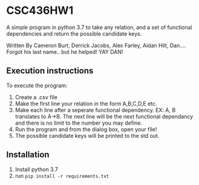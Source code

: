 # CSC436HW1
 A simple program in python 3.7 to take any relation, and a set of functional dependencies and return the possible candidate keys. 

 Written By
 Cameron Burt, Derrick Jacobs, Alex Farley, Aidan Hilt, Dan.... Forgot his last name.. but he helped! YAY DAN! 

 ## Execution instructions

 To execute the program: 
 1. Create a .csv file 
 2. Make the first line your relation in the form A,B,C,D,E etc. 
 3. Make each line after a seperate functional dependency. EX: A, B translates to A->B. The next line will be the next functional dependancy and there is no limit to the number you may define. 
 4. Run the program and from the dialog box, open your file! 
 5. The possible candidate keys will be printed to the std out.
 

 ## Installation 
 1. Install python 3.7
 2. run ```pip install -r requirements.txt``` 



 
